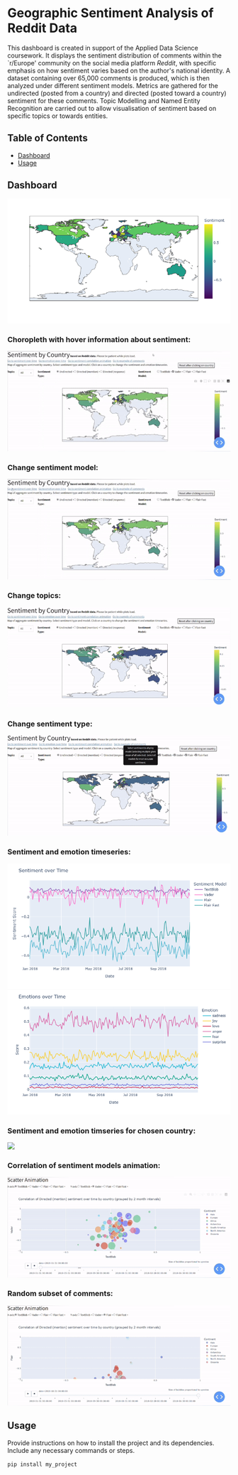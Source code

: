 # Geographic Sentiment Analysis of Reddit Data
This dashboard is created in support of the Applied Data Science coursework. It displays the sentiment distribution of comments within the `r/Europe' community on the social media platform *Reddit*, with specific emphasis on how sentiment varies based on the author's national identity. A dataset containing over 65,000 comments is produced, which is then analyzed under different sentiment models. Metrics are gathered for the undirected (posted from a country) and directed (posted toward a country) sentiment for these comments. Topic Modelling and Named Entity Recognition are carried out to allow visualisation of sentiment based on specific topics or towards entities.


## Table of Contents
- [Dashboard](#dashboard)
- [Usage](#usage)

## Dashboard
![](demo/choropleth.png)
### Choropleth with hover information about sentiment:
![](demo/hoverinfo.gif)

### Change sentiment model:
![](demo/model.gif)

### Change topics:
![](demo/topic.gif)

### Change sentiment type:
![](demo/direction.gif)

### Sentiment and emotion timeseries:
![](demo/timeseries_sentiment.png)
![](demo/timeseries_emotion.png)

### Sentiment and emotion timseries for chosen country:
![](demo/timeseries_usa.gif)

### Correlation of sentiment models animation:
![](demo/scatter.gif)

### Random subset of comments:
![](demo/comments.gif)



## Usage

Provide instructions on how to install the project and its dependencies. Include any necessary commands or steps.

```bash
pip install my_project
